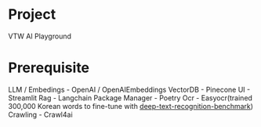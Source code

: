 # Project
VTW AI Playground

# Prerequisite
LLM / Embedings - OpenAI / OpenAIEmbeddings
VectorDB - Pinecone
UI - Streamlit
Rag - Langchain
Package Manager - Poetry
Ocr - Easyocr(trained 300,000 Korean words to fine-tune with [deep-text-recognition-benchmark](https://github.com/clovaai/deep-text-recognition-benchmark))
Crawling - Crawl4ai